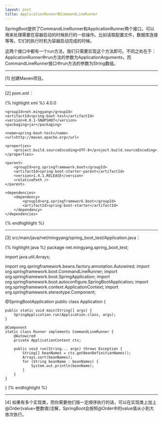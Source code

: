 ```yaml
---
layout: post
title: ApplicationRunner和CommandLineRunner
---
```


SpringBoot提供了CommandLineRunner和ApplicationRunner两个接口，可以用来处理需要在容器启动的时候执行的一些操作。比如读取配置文件，数据库连接等等。它们的执行时机为容器启动完成的时候。

这两个接口中都有一个run方法，我们只需要实现这个方法即可。不同之处在于：ApplicationRunner中run方法的参数为ApplicationArguments，而CommandLineRunner接口中run方法的参数为String数组。

---

[1] 创建Maven项目。

---

[2] pom.xml：

{% highlight xml %}
<project xmlns="http://maven.apache.org/POM/4.0.0" xmlns:xsi="http://www.w3.org/2001/XMLSchema-instance"
    xsi:schemaLocation="http://maven.apache.org/POM/4.0.0 http://maven.apache.org/xsd/maven-4.0.0.xsd">
    <modelVersion>4.0.0</modelVersion>

    <groupId>net.mingyang</groupId>
    <artifactId>spring-boot-test</artifactId>
    <version>0.0.1-SNAPSHOT</version>
    <packaging>jar</packaging>

    <name>spring-boot-test</name>
    <url>http://maven.apache.org</url>

    <properties>
        <project.build.sourceEncoding>UTF-8</project.build.sourceEncoding>
    </properties>

    <parent>
        <groupId>org.springframework.boot</groupId>
        <artifactId>spring-boot-starter-parent</artifactId>
        <version>1.4.1.RELEASE</version>
        <relativePath />
    </parent>

    <dependencies>
        <dependency>
            <groupId>org.springframework.boot</groupId>
            <artifactId>spring-boot-starter</artifactId>
        </dependency>
    </dependencies>
</project>
{% endhighlight %}

---

[3] src/main/java/net/mingyang/spring_boot_test/Application.java：

{% highlight java %}
package net.mingyang.spring_boot_test;

import java.util.Arrays;

import org.springframework.beans.factory.annotation.Autowired;
import org.springframework.boot.CommandLineRunner;
import org.springframework.boot.SpringApplication;
import org.springframework.boot.autoconfigure.SpringBootApplication;
import org.springframework.context.ApplicationContext;
import org.springframework.stereotype.Component;

@SpringBootApplication
public class Application {
    
    public static void main(String[] args) {
        SpringApplication.run(Application.class, args);
    }
    
    @Component
    static class Runner implements CommandLineRunner {  
        @Autowired
        private ApplicationContext ctx;
        
        public void run(String... args) throws Exception {
            String[] beanNames = ctx.getBeanDefinitionNames();
            Arrays.sort(beanNames);
            for (String beanName : beanNames) {
                System.out.println(beanName);
            }
        }  
    }     
}
{% endhighlight %}

---

[4] 如果有多个实现类，而你需要他们按一定顺序执行的话，可以在实现类上加上@Order(value=整数值)注解，SpringBoot会按照@Order中的value值从小到大依次执行。